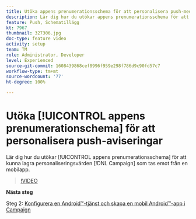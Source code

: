 ```yaml
---
title: Utöka appens prenumerationsschema för att personalisera push-meddelanden
description: Lär dig hur du utökar appens prenumerationsschema för att kunna lagra personaliseringsvärden som Campaign tar emot från en mobilapp.
feature: Push, Schematillägg
kt: 7967
thumbnail: 327306.jpg
doc-type: feature video
activity: setup
team: TM
role: Administrator, Developer
level: Experienced
source-git-commit: 1608439868cef8996f959e298f786d9c90fd57c7
workflow-type: tm+mt
source-wordcount: '77'
ht-degree: 100%

---
```



# Utöka [!UICONTROL appens prenumerationschema] för att personalisera push-aviseringar

Lär dig hur du utökar [!UICONTROL appens prenumerationsschema] för att kunna lagra personaliseringsvärden [!DNL Campaign] som tas emot från en mobilapp.

>[!VIDEO](https://video.tv.adobe.com/v/327306?quality=12)

**Nästa steg**

Steg 2: [Konfigurera en Android™-tjänst och skapa en mobil Android™-app i Campaign](/help/tutorial-get-started-with-push-notifications-for-android/configure-an-android-service-in-campaign.md)
